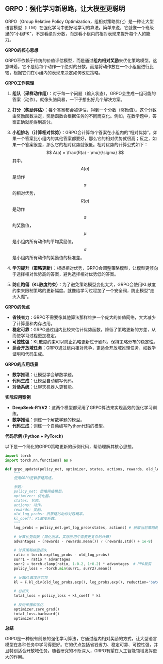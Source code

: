 ## GRPO：强化学习新思路，让大模型更聪明

GRPO（Group Relative Policy Optimization，组相对策略优化）是一种让大型语言模型（LLM）在强化学习中更好地学习的算法。简单来说，它就像一个班级里的“小组PK”，不是看绝对分数，而是看小组内的相对表现来提升每个人的能力。

**GRPO的核心思想**

GRPO不依赖于传统的价值评估模型，而是通过**组内相对奖励**来优化策略模型。这意味着，它不是给每个动作一个绝对的分数，而是将动作放在一个小组里进行比较，根据它们在小组内的表现来决定如何改进策略。

**GRPO工作原理**

1.  **组队（采样动作组）**：对于每一个问题（输入状态），GRPO会生成一组可能的答案（动作）。就像头脑风暴，一下子想出好几个解决方案。

2.  **打分（奖励评估）**：每个答案都会被评估，得到一个分数（奖励值）。这个分数由奖励函数决定，奖励函数会根据任务的不同而变化。例如，在数学题中，答案正确就能得到高分。

3.  **小组排名（计算相对优势）**：GRPO会计算每个答案在小组内的“相对优势”。如果一个答案比小组内的其他答案都要好，那么它的相对优势就很高；反之，如果一个答案很差，那么它的相对优势就很低。相对优势的计算公式如下：
    $$
    A(a) = \frac{R(a) - \mu}{\sigma}
    $$
    其中，$$A(a)$$ 是动作 $$a$$ 的相对优势，$$R(a)$$ 是动作 $$a$$ 的奖励值，$$\mu$$ 是小组内所有动作的平均奖励值，$$\sigma$$ 是小组内所有动作的奖励值的标准差。

4.  **学习提升（策略更新）**：根据相对优势，GRPO会调整策略模型，让模型更倾向于选择相对优势高的答案，避免选择相对优势低的答案。

5.  **防止跑偏（KL散度约束）**：为了避免策略模型变化太大，GRPO会使用KL散度约束来限制策略的更新幅度。就像给学习过程加了一个安全阀，防止模型“走火入魔”。

**GRPO的优点**

*   **省钱省力**：GRPO不需要像其他算法那样维护一个庞大的价值网络，大大减少了计算量和内存占用。
*   **稳定可靠**：GRPO通过组内比较来估计优势函数，降低了策略更新的方差，从而使学习过程更加稳定。
*   **可控性强**：KL散度约束可以防止策略更新过于剧烈，保持策略分布的稳定性。
*   **适合开放域任务**：GRPO通过组内相对竞争，更适合开放域推理任务，如数学证明和代码生成。

**GRPO的应用场景**

*   **数学推理**：让模型学会解数学题。
*   **代码生成**：让模型自动编写代码。
*   **对话系统**：让聊天机器人更智能。

**实际应用案例**

*   **DeepSeek-R1/V2**：这两个模型都采用了GRPO算法来实现高效的强化学习训练。
*   **数学推理**：训练一个解数学题的模型。
*   **代码生成**：训练一个自动编写Python代码的模型。

**代码示例 (Python + PyTorch)**

以下是一个简化的GRPO策略更新的示例代码，帮助理解其核心思想。

```python
import torch
import torch.nn.functional as F

def grpo_update(policy_net, optimizer, states, actions, rewards, old_log_probs, kl_coeff=0.01):
    """
    使用GRPO更新策略网络。

    参数:
    policy_net: 策略网络模型。
    optimizer: 优化器。
    states: 状态。
    actions: 动作。
    rewards: 奖励。
    old_log_probs: 旧策略的动作对数概率。
    kl_coeff: KL散度系数。
    """
    log_probs = policy_net.get_log_prob(states, actions) # 获取当前策略的动作对数概率
    
    # 计算优势函数 (简化版本，实际应用中需要更复杂的计算)
    advantages = (rewards - rewards.mean()) / (rewards.std() + 1e-8)
    
    # 计算策略梯度损失
    ratio = torch.exp(log_probs - old_log_probs)
    surr1 = ratio * advantages
    surr2 = torch.clamp(ratio, 1-0.2, 1+0.2) * advantages  # PPO裁剪
    policy_loss = -torch.min(surr1, surr2).mean()
    
    # 计算KL散度惩罚项
    kl = F.kl_div(old_log_probs.exp(), log_probs.exp(), reduction='batchmean')
    
    # 总损失
    total_loss = policy_loss + kl_coeff * kl
    
    # 反向传播和优化
    optimizer.zero_grad()
    total_loss.backward()
    optimizer.step()
```

**总结**

GRPO是一种很有前景的强化学习算法，它通过组内相对奖励的方式，让大型语言模型在各种任务中学习得更好。它的优点包括省钱省力、稳定可靠、可控性强，并且特别适合开放域任务。随着研究的不断深入，GRPO有望在人工智能领域发挥更大的作用。